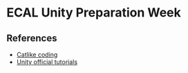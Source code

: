ECAL Unity Preparation Week
===

References
---
* [Catlike coding](https://catlikecoding.com/unity/tutorials/)
* [Unity official tutorials](https://unity3d.com/learn/tutorials)